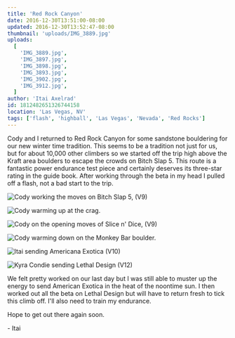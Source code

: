 ```yaml
---
title: 'Red Rock Canyon'
date: 2016-12-30T13:51:00-08:00
updated: 2016-12-30T13:52:47-08:00
thumbnail: 'uploads/IMG_3889.jpg'
uploads:
  [
    'IMG_3889.jpg',
    'IMG_3897.jpg',
    'IMG_3898.jpg',
    'IMG_3893.jpg',
    'IMG_3902.jpg',
    'IMG_3912.jpg',
  ]
author: 'Itai Axelrad'
id: 1812482651326744158
location: 'Las Vegas, NV'
tags: ['flash', 'highball', 'Las Vegas', 'Nevada', 'Red Rocks']
---
```


Cody and I returned to Red Rock Canyon for some sandstone bouldering for our new winter time tradition. This seems to be a tradition not just for us, but for about 10,000 other climbers so we started off the trip high above the Kraft area boulders to escape the crowds on Bitch Slap 5. This route is a fantastic power endurance test piece and certainly deserves its three-star rating in the guide book. After working through the beta in my head I pulled off a flash, not a bad start to the trip.

![Cody working the moves on Bitch Slap 5, (V9)](uploads/IMG_3889.jpg)

![Cody warming up at the crag.](uploads/IMG_3897.jpg)

![Cody on the opening moves of Slice n' Dice, (V9)](uploads/IMG_3898.jpg)

![Cody warming down on the Monkey Bar boulder.](uploads/IMG_3893.jpg)

![Itai sending Americana Exotica (V10)](uploads/IMG_3902.jpg)

![Kyra Condie sending Lethal Design (V12)](uploads/IMG_3912.jpg)

We felt pretty worked on our last day but I was still able to muster up the energy to send American Exotica in the heat of the noontime sun. I then worked out all the beta on Lethal Design but will have to return fresh to tick this climb off. I'll also need to train my endurance.

Hope to get out there again soon.

\- Itai
